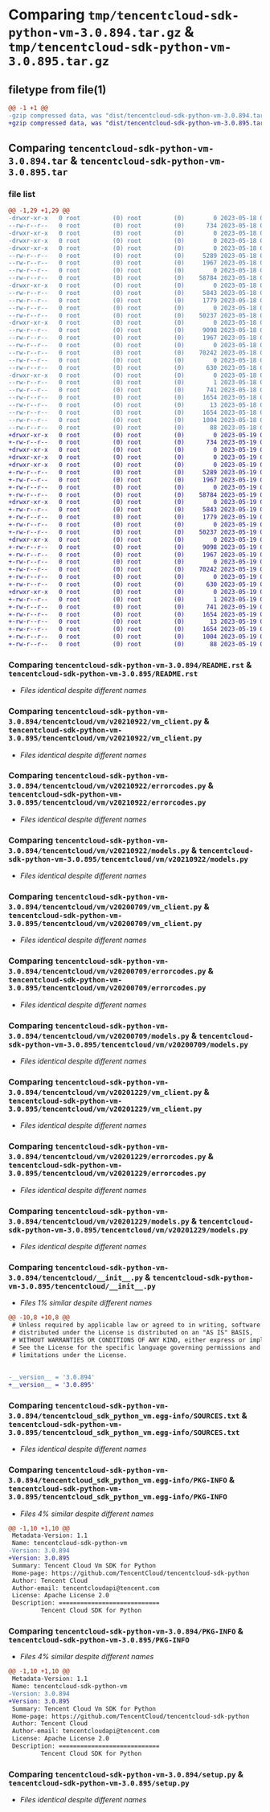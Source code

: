 # Comparing `tmp/tencentcloud-sdk-python-vm-3.0.894.tar.gz` & `tmp/tencentcloud-sdk-python-vm-3.0.895.tar.gz`

## filetype from file(1)

```diff
@@ -1 +1 @@
-gzip compressed data, was "dist/tencentcloud-sdk-python-vm-3.0.894.tar", last modified: Thu May 18 00:41:33 2023, max compression
+gzip compressed data, was "dist/tencentcloud-sdk-python-vm-3.0.895.tar", last modified: Fri May 19 03:04:57 2023, max compression
```

## Comparing `tencentcloud-sdk-python-vm-3.0.894.tar` & `tencentcloud-sdk-python-vm-3.0.895.tar`

### file list

```diff
@@ -1,29 +1,29 @@
-drwxr-xr-x   0 root         (0) root         (0)        0 2023-05-18 00:41:33.000000 tencentcloud-sdk-python-vm-3.0.894/
--rw-r--r--   0 root         (0) root         (0)      734 2023-05-18 00:41:32.000000 tencentcloud-sdk-python-vm-3.0.894/README.rst
-drwxr-xr-x   0 root         (0) root         (0)        0 2023-05-18 00:41:33.000000 tencentcloud-sdk-python-vm-3.0.894/tencentcloud/
-drwxr-xr-x   0 root         (0) root         (0)        0 2023-05-18 00:41:33.000000 tencentcloud-sdk-python-vm-3.0.894/tencentcloud/vm/
-drwxr-xr-x   0 root         (0) root         (0)        0 2023-05-18 00:41:33.000000 tencentcloud-sdk-python-vm-3.0.894/tencentcloud/vm/v20210922/
--rw-r--r--   0 root         (0) root         (0)     5289 2023-05-18 00:41:32.000000 tencentcloud-sdk-python-vm-3.0.894/tencentcloud/vm/v20210922/vm_client.py
--rw-r--r--   0 root         (0) root         (0)     1967 2023-05-18 00:41:32.000000 tencentcloud-sdk-python-vm-3.0.894/tencentcloud/vm/v20210922/errorcodes.py
--rw-r--r--   0 root         (0) root         (0)        0 2023-05-18 00:41:32.000000 tencentcloud-sdk-python-vm-3.0.894/tencentcloud/vm/v20210922/__init__.py
--rw-r--r--   0 root         (0) root         (0)    58784 2023-05-18 00:41:32.000000 tencentcloud-sdk-python-vm-3.0.894/tencentcloud/vm/v20210922/models.py
-drwxr-xr-x   0 root         (0) root         (0)        0 2023-05-18 00:41:33.000000 tencentcloud-sdk-python-vm-3.0.894/tencentcloud/vm/v20200709/
--rw-r--r--   0 root         (0) root         (0)     5843 2023-05-18 00:41:32.000000 tencentcloud-sdk-python-vm-3.0.894/tencentcloud/vm/v20200709/vm_client.py
--rw-r--r--   0 root         (0) root         (0)     1779 2023-05-18 00:41:32.000000 tencentcloud-sdk-python-vm-3.0.894/tencentcloud/vm/v20200709/errorcodes.py
--rw-r--r--   0 root         (0) root         (0)        0 2023-05-18 00:41:32.000000 tencentcloud-sdk-python-vm-3.0.894/tencentcloud/vm/v20200709/__init__.py
--rw-r--r--   0 root         (0) root         (0)    50237 2023-05-18 00:41:32.000000 tencentcloud-sdk-python-vm-3.0.894/tencentcloud/vm/v20200709/models.py
-drwxr-xr-x   0 root         (0) root         (0)        0 2023-05-18 00:41:33.000000 tencentcloud-sdk-python-vm-3.0.894/tencentcloud/vm/v20201229/
--rw-r--r--   0 root         (0) root         (0)     9098 2023-05-18 00:41:32.000000 tencentcloud-sdk-python-vm-3.0.894/tencentcloud/vm/v20201229/vm_client.py
--rw-r--r--   0 root         (0) root         (0)     1967 2023-05-18 00:41:32.000000 tencentcloud-sdk-python-vm-3.0.894/tencentcloud/vm/v20201229/errorcodes.py
--rw-r--r--   0 root         (0) root         (0)        0 2023-05-18 00:41:32.000000 tencentcloud-sdk-python-vm-3.0.894/tencentcloud/vm/v20201229/__init__.py
--rw-r--r--   0 root         (0) root         (0)    70242 2023-05-18 00:41:32.000000 tencentcloud-sdk-python-vm-3.0.894/tencentcloud/vm/v20201229/models.py
--rw-r--r--   0 root         (0) root         (0)        0 2023-05-18 00:41:32.000000 tencentcloud-sdk-python-vm-3.0.894/tencentcloud/vm/__init__.py
--rw-r--r--   0 root         (0) root         (0)      630 2023-05-18 00:41:32.000000 tencentcloud-sdk-python-vm-3.0.894/tencentcloud/__init__.py
-drwxr-xr-x   0 root         (0) root         (0)        0 2023-05-18 00:41:33.000000 tencentcloud-sdk-python-vm-3.0.894/tencentcloud_sdk_python_vm.egg-info/
--rw-r--r--   0 root         (0) root         (0)        1 2023-05-18 00:41:33.000000 tencentcloud-sdk-python-vm-3.0.894/tencentcloud_sdk_python_vm.egg-info/dependency_links.txt
--rw-r--r--   0 root         (0) root         (0)      741 2023-05-18 00:41:33.000000 tencentcloud-sdk-python-vm-3.0.894/tencentcloud_sdk_python_vm.egg-info/SOURCES.txt
--rw-r--r--   0 root         (0) root         (0)     1654 2023-05-18 00:41:33.000000 tencentcloud-sdk-python-vm-3.0.894/tencentcloud_sdk_python_vm.egg-info/PKG-INFO
--rw-r--r--   0 root         (0) root         (0)       13 2023-05-18 00:41:33.000000 tencentcloud-sdk-python-vm-3.0.894/tencentcloud_sdk_python_vm.egg-info/top_level.txt
--rw-r--r--   0 root         (0) root         (0)     1654 2023-05-18 00:41:33.000000 tencentcloud-sdk-python-vm-3.0.894/PKG-INFO
--rw-r--r--   0 root         (0) root         (0)     1004 2023-05-18 00:41:32.000000 tencentcloud-sdk-python-vm-3.0.894/setup.py
--rw-r--r--   0 root         (0) root         (0)       88 2023-05-18 00:41:33.000000 tencentcloud-sdk-python-vm-3.0.894/setup.cfg
+drwxr-xr-x   0 root         (0) root         (0)        0 2023-05-19 03:04:57.000000 tencentcloud-sdk-python-vm-3.0.895/
+-rw-r--r--   0 root         (0) root         (0)      734 2023-05-19 03:04:57.000000 tencentcloud-sdk-python-vm-3.0.895/README.rst
+drwxr-xr-x   0 root         (0) root         (0)        0 2023-05-19 03:04:57.000000 tencentcloud-sdk-python-vm-3.0.895/tencentcloud/
+drwxr-xr-x   0 root         (0) root         (0)        0 2023-05-19 03:04:57.000000 tencentcloud-sdk-python-vm-3.0.895/tencentcloud/vm/
+drwxr-xr-x   0 root         (0) root         (0)        0 2023-05-19 03:04:57.000000 tencentcloud-sdk-python-vm-3.0.895/tencentcloud/vm/v20210922/
+-rw-r--r--   0 root         (0) root         (0)     5289 2023-05-19 03:04:57.000000 tencentcloud-sdk-python-vm-3.0.895/tencentcloud/vm/v20210922/vm_client.py
+-rw-r--r--   0 root         (0) root         (0)     1967 2023-05-19 03:04:57.000000 tencentcloud-sdk-python-vm-3.0.895/tencentcloud/vm/v20210922/errorcodes.py
+-rw-r--r--   0 root         (0) root         (0)        0 2023-05-19 03:04:57.000000 tencentcloud-sdk-python-vm-3.0.895/tencentcloud/vm/v20210922/__init__.py
+-rw-r--r--   0 root         (0) root         (0)    58784 2023-05-19 03:04:57.000000 tencentcloud-sdk-python-vm-3.0.895/tencentcloud/vm/v20210922/models.py
+drwxr-xr-x   0 root         (0) root         (0)        0 2023-05-19 03:04:57.000000 tencentcloud-sdk-python-vm-3.0.895/tencentcloud/vm/v20200709/
+-rw-r--r--   0 root         (0) root         (0)     5843 2023-05-19 03:04:57.000000 tencentcloud-sdk-python-vm-3.0.895/tencentcloud/vm/v20200709/vm_client.py
+-rw-r--r--   0 root         (0) root         (0)     1779 2023-05-19 03:04:57.000000 tencentcloud-sdk-python-vm-3.0.895/tencentcloud/vm/v20200709/errorcodes.py
+-rw-r--r--   0 root         (0) root         (0)        0 2023-05-19 03:04:57.000000 tencentcloud-sdk-python-vm-3.0.895/tencentcloud/vm/v20200709/__init__.py
+-rw-r--r--   0 root         (0) root         (0)    50237 2023-05-19 03:04:57.000000 tencentcloud-sdk-python-vm-3.0.895/tencentcloud/vm/v20200709/models.py
+drwxr-xr-x   0 root         (0) root         (0)        0 2023-05-19 03:04:57.000000 tencentcloud-sdk-python-vm-3.0.895/tencentcloud/vm/v20201229/
+-rw-r--r--   0 root         (0) root         (0)     9098 2023-05-19 03:04:57.000000 tencentcloud-sdk-python-vm-3.0.895/tencentcloud/vm/v20201229/vm_client.py
+-rw-r--r--   0 root         (0) root         (0)     1967 2023-05-19 03:04:57.000000 tencentcloud-sdk-python-vm-3.0.895/tencentcloud/vm/v20201229/errorcodes.py
+-rw-r--r--   0 root         (0) root         (0)        0 2023-05-19 03:04:57.000000 tencentcloud-sdk-python-vm-3.0.895/tencentcloud/vm/v20201229/__init__.py
+-rw-r--r--   0 root         (0) root         (0)    70242 2023-05-19 03:04:57.000000 tencentcloud-sdk-python-vm-3.0.895/tencentcloud/vm/v20201229/models.py
+-rw-r--r--   0 root         (0) root         (0)        0 2023-05-19 03:04:57.000000 tencentcloud-sdk-python-vm-3.0.895/tencentcloud/vm/__init__.py
+-rw-r--r--   0 root         (0) root         (0)      630 2023-05-19 03:04:57.000000 tencentcloud-sdk-python-vm-3.0.895/tencentcloud/__init__.py
+drwxr-xr-x   0 root         (0) root         (0)        0 2023-05-19 03:04:57.000000 tencentcloud-sdk-python-vm-3.0.895/tencentcloud_sdk_python_vm.egg-info/
+-rw-r--r--   0 root         (0) root         (0)        1 2023-05-19 03:04:57.000000 tencentcloud-sdk-python-vm-3.0.895/tencentcloud_sdk_python_vm.egg-info/dependency_links.txt
+-rw-r--r--   0 root         (0) root         (0)      741 2023-05-19 03:04:57.000000 tencentcloud-sdk-python-vm-3.0.895/tencentcloud_sdk_python_vm.egg-info/SOURCES.txt
+-rw-r--r--   0 root         (0) root         (0)     1654 2023-05-19 03:04:57.000000 tencentcloud-sdk-python-vm-3.0.895/tencentcloud_sdk_python_vm.egg-info/PKG-INFO
+-rw-r--r--   0 root         (0) root         (0)       13 2023-05-19 03:04:57.000000 tencentcloud-sdk-python-vm-3.0.895/tencentcloud_sdk_python_vm.egg-info/top_level.txt
+-rw-r--r--   0 root         (0) root         (0)     1654 2023-05-19 03:04:57.000000 tencentcloud-sdk-python-vm-3.0.895/PKG-INFO
+-rw-r--r--   0 root         (0) root         (0)     1004 2023-05-19 03:04:57.000000 tencentcloud-sdk-python-vm-3.0.895/setup.py
+-rw-r--r--   0 root         (0) root         (0)       88 2023-05-19 03:04:57.000000 tencentcloud-sdk-python-vm-3.0.895/setup.cfg
```

### Comparing `tencentcloud-sdk-python-vm-3.0.894/README.rst` & `tencentcloud-sdk-python-vm-3.0.895/README.rst`

 * *Files identical despite different names*

### Comparing `tencentcloud-sdk-python-vm-3.0.894/tencentcloud/vm/v20210922/vm_client.py` & `tencentcloud-sdk-python-vm-3.0.895/tencentcloud/vm/v20210922/vm_client.py`

 * *Files identical despite different names*

### Comparing `tencentcloud-sdk-python-vm-3.0.894/tencentcloud/vm/v20210922/errorcodes.py` & `tencentcloud-sdk-python-vm-3.0.895/tencentcloud/vm/v20210922/errorcodes.py`

 * *Files identical despite different names*

### Comparing `tencentcloud-sdk-python-vm-3.0.894/tencentcloud/vm/v20210922/models.py` & `tencentcloud-sdk-python-vm-3.0.895/tencentcloud/vm/v20210922/models.py`

 * *Files identical despite different names*

### Comparing `tencentcloud-sdk-python-vm-3.0.894/tencentcloud/vm/v20200709/vm_client.py` & `tencentcloud-sdk-python-vm-3.0.895/tencentcloud/vm/v20200709/vm_client.py`

 * *Files identical despite different names*

### Comparing `tencentcloud-sdk-python-vm-3.0.894/tencentcloud/vm/v20200709/errorcodes.py` & `tencentcloud-sdk-python-vm-3.0.895/tencentcloud/vm/v20200709/errorcodes.py`

 * *Files identical despite different names*

### Comparing `tencentcloud-sdk-python-vm-3.0.894/tencentcloud/vm/v20200709/models.py` & `tencentcloud-sdk-python-vm-3.0.895/tencentcloud/vm/v20200709/models.py`

 * *Files identical despite different names*

### Comparing `tencentcloud-sdk-python-vm-3.0.894/tencentcloud/vm/v20201229/vm_client.py` & `tencentcloud-sdk-python-vm-3.0.895/tencentcloud/vm/v20201229/vm_client.py`

 * *Files identical despite different names*

### Comparing `tencentcloud-sdk-python-vm-3.0.894/tencentcloud/vm/v20201229/errorcodes.py` & `tencentcloud-sdk-python-vm-3.0.895/tencentcloud/vm/v20201229/errorcodes.py`

 * *Files identical despite different names*

### Comparing `tencentcloud-sdk-python-vm-3.0.894/tencentcloud/vm/v20201229/models.py` & `tencentcloud-sdk-python-vm-3.0.895/tencentcloud/vm/v20201229/models.py`

 * *Files identical despite different names*

### Comparing `tencentcloud-sdk-python-vm-3.0.894/tencentcloud/__init__.py` & `tencentcloud-sdk-python-vm-3.0.895/tencentcloud/__init__.py`

 * *Files 1% similar despite different names*

```diff
@@ -10,8 +10,8 @@
 # Unless required by applicable law or agreed to in writing, software
 # distributed under the License is distributed on an "AS IS" BASIS,
 # WITHOUT WARRANTIES OR CONDITIONS OF ANY KIND, either express or implied.
 # See the License for the specific language governing permissions and
 # limitations under the License.
 
 
-__version__ = '3.0.894'
+__version__ = '3.0.895'
```

### Comparing `tencentcloud-sdk-python-vm-3.0.894/tencentcloud_sdk_python_vm.egg-info/SOURCES.txt` & `tencentcloud-sdk-python-vm-3.0.895/tencentcloud_sdk_python_vm.egg-info/SOURCES.txt`

 * *Files identical despite different names*

### Comparing `tencentcloud-sdk-python-vm-3.0.894/tencentcloud_sdk_python_vm.egg-info/PKG-INFO` & `tencentcloud-sdk-python-vm-3.0.895/tencentcloud_sdk_python_vm.egg-info/PKG-INFO`

 * *Files 4% similar despite different names*

```diff
@@ -1,10 +1,10 @@
 Metadata-Version: 1.1
 Name: tencentcloud-sdk-python-vm
-Version: 3.0.894
+Version: 3.0.895
 Summary: Tencent Cloud Vm SDK for Python
 Home-page: https://github.com/TencentCloud/tencentcloud-sdk-python
 Author: Tencent Cloud
 Author-email: tencentcloudapi@tencent.com
 License: Apache License 2.0
 Description: ============================
         Tencent Cloud SDK for Python
```

### Comparing `tencentcloud-sdk-python-vm-3.0.894/PKG-INFO` & `tencentcloud-sdk-python-vm-3.0.895/PKG-INFO`

 * *Files 4% similar despite different names*

```diff
@@ -1,10 +1,10 @@
 Metadata-Version: 1.1
 Name: tencentcloud-sdk-python-vm
-Version: 3.0.894
+Version: 3.0.895
 Summary: Tencent Cloud Vm SDK for Python
 Home-page: https://github.com/TencentCloud/tencentcloud-sdk-python
 Author: Tencent Cloud
 Author-email: tencentcloudapi@tencent.com
 License: Apache License 2.0
 Description: ============================
         Tencent Cloud SDK for Python
```

### Comparing `tencentcloud-sdk-python-vm-3.0.894/setup.py` & `tencentcloud-sdk-python-vm-3.0.895/setup.py`

 * *Files identical despite different names*

